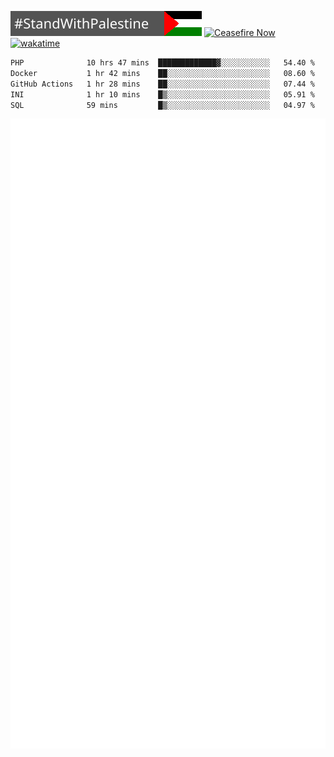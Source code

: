 [![github](https://raw.githubusercontent.com/saedyousef/StandWithPalestine/main/badges/flat/StandWithPalestine.svg)](https://github.com/saedyousef/StandWithPalestine)
[![Ceasefire Now](https://badge.techforpalestine.org/default)](https://techforpalestine.org/learn-more)
[![wakatime](https://wakatime.com/badge/user/03bf07e2-4c78-4826-8603-8922f0241061.svg)](https://wakatime.com/@03bf07e2-4c78-4826-8603-8922f0241061)
<!-- [![committers.top badge](https://user-badge.committers.top/jordan_private/saedyousef.svg)](https://user-badge.committers.top/jordan_private/saedyousef) -->

<!-- ![Profile Views](https://visitor-badge.glitch.me/badge?page_id=saedyousef.saedyousef&left_color=grey&right_color=blue&left_text=👀+Profile+Views) -->



<!-- <img src="https://github-readme-stats.vercel.app/api?username=saedyousef&show_icons=true&count_private=true" width="100%" /> --> 

<!--START_SECTION:waka-->

```txt
PHP              10 hrs 47 mins  █████████████▓░░░░░░░░░░░   54.40 %
Docker           1 hr 42 mins    ██░░░░░░░░░░░░░░░░░░░░░░░   08.60 %
GitHub Actions   1 hr 28 mins    ██░░░░░░░░░░░░░░░░░░░░░░░   07.44 %
INI              1 hr 10 mins    █▒░░░░░░░░░░░░░░░░░░░░░░░   05.91 %
SQL              59 mins         █▒░░░░░░░░░░░░░░░░░░░░░░░   04.97 %
```

<!--END_SECTION:waka-->
    
<!-- ![github contribution grid snake animation](https://raw.githubusercontent.com/saedyousef/saedyousef/output/github-contribution-grid-snake.svg) -->


![Metrics](./github-metrics.svg)
